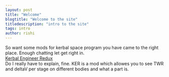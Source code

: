 ```yaml
---
layout: post
title: "Welcome"
blogtitle: "Welcome to the site"
titledescription: "intro to the site"
tags: intro
author: rishi
---
```

So want some mods for kerbal space program you have came to the right place. Enough chatting let get right in.<br>
[Kerbal Engineer Redux](https://www.curseforge.com/kerbal/ksp-mods/kerbal-engineer-redux "Kerbal Engineer Redux")<br>
Do I really have to explain, fine. KER is a mod which allowes you to see TWR and deltaV per stage on different bodies and what a part is.
